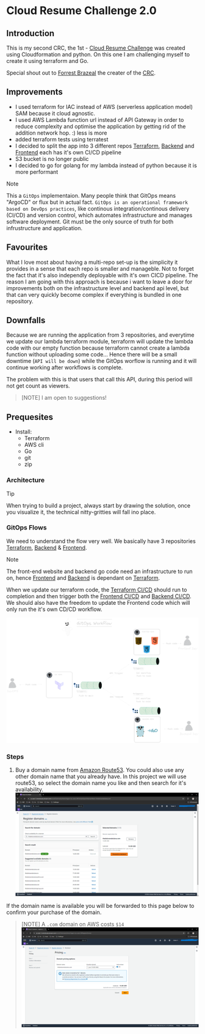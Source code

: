 # Cloud Resume Challenge 2.0

## Introduction
This is my second CRC, the 1st - [Cloud Resume Challenge](https://github.com/Thab310/cloud-resume-challenge) was created using Cloudformation and python. On this one I am challenging myself to create it using terraform and Go.

Special shout out to [Forrest Brazeal](https://x.com/forrestbrazeal) the creater of the [CRC](https://cloudresumechallenge.dev/).

## Improvements
* I used terraform for IAC instead of AWS (serverless application model) SAM because it cloud agnostic.
* I used AWS Lambda function url instead of API Gateway in order to reduce complexity and optimise the application by getting rid of the addition network hop. :) less is more
* added terraform tests using terratest
* I decided to split the app into 3 different repos [Terraform](https://github.com/Thab310/crc-2.0-terraform), [Backend](https://github.com/Thab310/crc-2.0-backend) and [Frontend](https://github.com/Thab310/crc-2.0-frontend) each has it's own CI/CD pipeline
* S3 bucket is no longer public
* I decided to go for golang for my lambda instead of python because it is more performant

>[!NOTE]
This a `GitOps` implementaion. Many people think that GitOps means "ArgoCD" or flux but in actual fact. `GitOps is an operational framework based on DevOps practices`, like continous integration/continous delivery (CI/CD) and version control, which automates infrastructure and manages software deployment. Git must be the only source of truth for both infrustructure and application.

## Favourites
What I love most about having a multi-repo set-up is the simplicity it provides in a sense that each repo is smaller and manageble. Not to forget the fact that it's also independly deployable with it's own CICD pipeline. The reason I am going with this approach is because i want to leave a door for improvements both on the infrastructure level and backend api level, but that can very quickly become complex if everything is bundled in one repository.

## Downfalls
Because we are running the application from 3 repositories, and everytime we update our lambda terraform module, terraform will update the lambda code with our empty function because terraform cannot create a lambda function without uploading some code... Hence there will be a small downtime (`API will be down`) while the GitOps worflow is running and it will continue working after workflows is complete. 

The problem with this is that users that call this API, during this period will not get count as viewers. 

>[NOTE]
I am open to suggestions!

## Prequesites
* Install:
    * Terraform
    * AWS cli
    * Go
    * git
    * zip

### Architecture
>[!TIP]
When trying to build a project, always start by drawing the solution, once you visualize it, the technical nitty-gritties will fall ino place.
### GitOps Flows
We need to understand the flow very well. We basically have 3 repositories [Terraform](https://github.com/Thab310/crc-2.0-terraform), [Backend](https://github.com/Thab310/crc-2.0-backend) & [Frontend](https://github.com/Thab310/crc-2.0-frontend).

>[!NOTE]
The front-end website and backend go code need an infrastructure to run on, hence [Frontend](https://github.com/Thab310/crc-2.0-frontend) and [Backend](https://github.com/Thab310/crc-2.0-backend) is dependant on [Terraform](https://github.com/Thab310/crc-2.0-terraform).

When we update our terraform code, the [Terraform CI/CD](https://github.com/Thab310/crc-2.0-terraform) should run to completion and then trigger both the [Frontend CI/CD](https://github.com/Thab310/crc-2.0-frontend/) and [Backend CI/CD](https://github.com/Thab310/crc-2.0-backend). We should also have the freedom to update the Frontend code which will only run the it's own CD/CD workflow.

![GitOps](images/Untitled-2023-03-01-2339.png)

### Steps

1. Buy a domain name from [Amazon Route53](https://aws.amazon.com/route53/). You could also use any other domain name that you already have. In this project we will use route53, so select the domain name you like and then search for it's availability. 
![route53_1](images/Screenshot%20(280).png)

If the domain name is available you will be forwarded to this page below to confirm your purchase of the domain. 

>[NOTE]
A `.com` domain on AWS costs `$14`
![route53_2](images/Screenshot%20(281).png)
